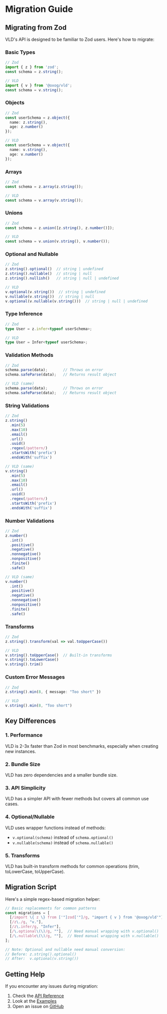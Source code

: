 # Migration Guide

## Migrating from Zod

VLD's API is designed to be familiar to Zod users. Here's how to migrate:

### Basic Types

```typescript
// Zod
import { z } from 'zod';
const schema = z.string();

// VLD
import { v } from '@oxog/vld';
const schema = v.string();
```

### Objects

```typescript
// Zod
const userSchema = z.object({
  name: z.string(),
  age: z.number()
});

// VLD
const userSchema = v.object({
  name: v.string(),
  age: v.number()
});
```

### Arrays

```typescript
// Zod
const schema = z.array(z.string());

// VLD
const schema = v.array(v.string());
```

### Unions

```typescript
// Zod
const schema = z.union([z.string(), z.number()]);

// VLD
const schema = v.union(v.string(), v.number());
```

### Optional and Nullable

```typescript
// Zod
z.string().optional()  // string | undefined
z.string().nullable()  // string | null
z.string().nullish()   // string | null | undefined

// VLD
v.optional(v.string())  // string | undefined
v.nullable(v.string())  // string | null
v.optional(v.nullable(v.string()))  // string | null | undefined
```

### Type Inference

```typescript
// Zod
type User = z.infer<typeof userSchema>;

// VLD
type User = Infer<typeof userSchema>;
```

### Validation Methods

```typescript
// Zod
schema.parse(data);       // Throws on error
schema.safeParse(data);   // Returns result object

// VLD (same)
schema.parse(data);       // Throws on error
schema.safeParse(data);   // Returns result object
```

### String Validations

```typescript
// Zod
z.string()
  .min(5)
  .max(10)
  .email()
  .url()
  .uuid()
  .regex(/pattern/)
  .startsWith('prefix')
  .endsWith('suffix')

// VLD (same)
v.string()
  .min(5)
  .max(10)
  .email()
  .url()
  .uuid()
  .regex(/pattern/)
  .startsWith('prefix')
  .endsWith('suffix')
```

### Number Validations

```typescript
// Zod
z.number()
  .int()
  .positive()
  .negative()
  .nonnegative()
  .nonpositive()
  .finite()
  .safe()

// VLD (same)
v.number()
  .int()
  .positive()
  .negative()
  .nonnegative()
  .nonpositive()
  .finite()
  .safe()
```

### Transforms

```typescript
// Zod
z.string().transform(val => val.toUpperCase())

// VLD
v.string().toUpperCase()  // Built-in transforms
v.string().toLowerCase()
v.string().trim()
```

### Custom Error Messages

```typescript
// Zod
z.string().min(8, { message: "Too short" })

// VLD
v.string().min(8, "Too short")
```

## Key Differences

### 1. Performance
VLD is 2-3x faster than Zod in most benchmarks, especially when creating new instances.

### 2. Bundle Size
VLD has zero dependencies and a smaller bundle size.

### 3. API Simplicity
VLD has a simpler API with fewer methods but covers all common use cases.

### 4. Optional/Nullable
VLD uses wrapper functions instead of methods:
- `v.optional(schema)` instead of `schema.optional()`
- `v.nullable(schema)` instead of `schema.nullable()`

### 5. Transforms
VLD has built-in transform methods for common operations (trim, toLowerCase, toUpperCase).

## Migration Script

Here's a simple regex-based migration helper:

```javascript
// Basic replacements for common patterns
const migrations = [
  [/import \{ z \} from ['"]zod['"]/g, "import { v } from '@oxog/vld'"],
  [/z\./g, "v."],
  [/z\.infer/g, "Infer"],
  [/\.optional\(\)/g, ""],  // Need manual wrapping with v.optional()
  [/\.nullable\(\)/g, ""],  // Need manual wrapping with v.nullable()
];

// Note: Optional and nullable need manual conversion:
// Before: z.string().optional()
// After:  v.optional(v.string())
```

## Getting Help

If you encounter any issues during migration:

1. Check the [API Reference](./api.md)
2. Look at the [Examples](../examples/)
3. Open an issue on [GitHub](https://github.com/ersinkoc/vld)